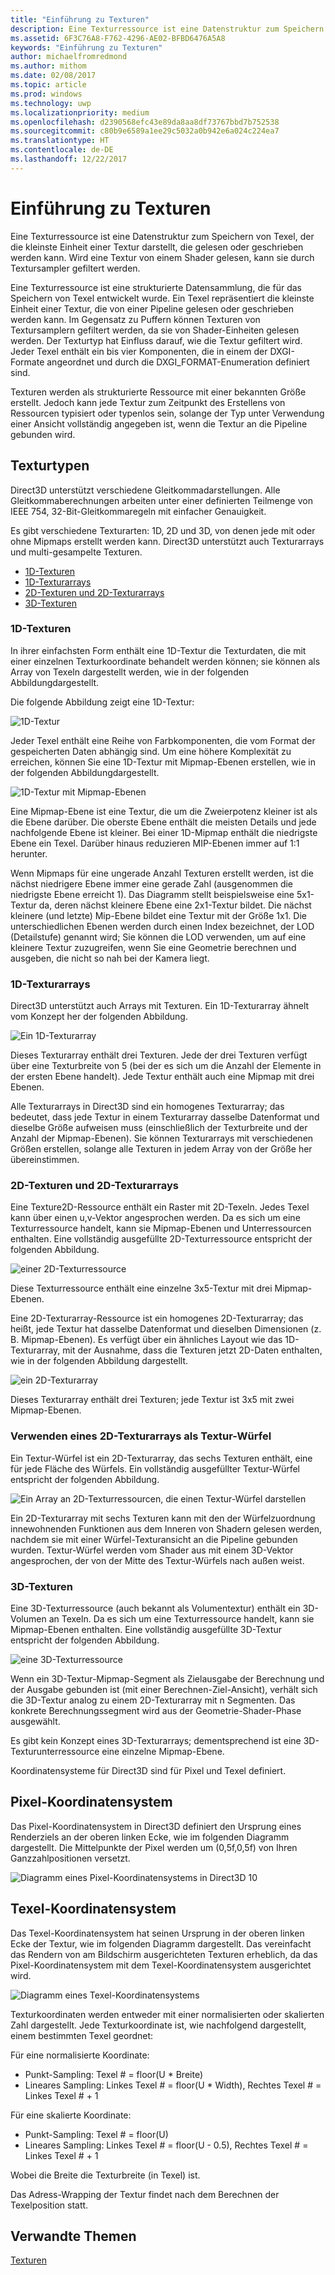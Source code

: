 ```yaml
---
title: "Einführung zu Texturen"
description: Eine Texturressource ist eine Datenstruktur zum Speichern von Texel, der die kleinste Einheit einer Textur darstellt, die gelesen oder geschrieben werden kann. Wird eine Textur von einem Shader gelesen, kann sie durch Textursampler gefiltert werden.
ms.assetid: 6F3C76A8-F762-4296-AE02-BFBD6476A5A8
keywords: "Einführung zu Texturen"
author: michaelfromredmond
ms.author: mithom
ms.date: 02/08/2017
ms.topic: article
ms.prod: windows
ms.technology: uwp
ms.localizationpriority: medium
ms.openlocfilehash: d2390568efc43e89da8aa8df73767bbd7b752538
ms.sourcegitcommit: c80b9e6589a1ee29c5032a0b942e6a024c224ea7
ms.translationtype: HT
ms.contentlocale: de-DE
ms.lasthandoff: 12/22/2017
---
```

# <a name="introduction-to-textures"></a>Einführung zu Texturen


Eine Texturressource ist eine Datenstruktur zum Speichern von Texel, der die kleinste Einheit einer Textur darstellt, die gelesen oder geschrieben werden kann. Wird eine Textur von einem Shader gelesen, kann sie durch Textursampler gefiltert werden.

Eine Texturressource ist eine strukturierte Datensammlung, die für das Speichern von Texel entwickelt wurde. Ein Texel repräsentiert die kleinste Einheit einer Textur, die von einer Pipeline gelesen oder geschrieben werden kann. Im Gegensatz zu Puffern können Texturen von Textursamplern gefiltert werden, da sie von Shader-Einheiten gelesen werden. Der Texturtyp hat Einfluss darauf, wie die Textur gefiltert wird. Jeder Texel enthält ein bis vier Komponenten, die in einem der DXGI-Formate angeordnet und durch die DXGI\_FORMAT-Enumeration definiert sind.

Texturen werden als strukturierte Ressource mit einer bekannten Größe erstellt. Jedoch kann jede Textur zum Zeitpunkt des Erstellens von Ressourcen typisiert oder typenlos sein, solange der Typ unter Verwendung einer Ansicht vollständig angegeben ist, wenn die Textur an die Pipeline gebunden wird.

## <a name="span-idtexturetypesspanspan-idtexturetypesspanspan-idtexturetypesspantexture-types"></a><span id="Texture_Types"></span><span id="texture_types"></span><span id="TEXTURE_TYPES"></span>Texturtypen


Direct3D unterstützt verschiedene Gleitkommadarstellungen. Alle Gleitkommaberechnungen arbeiten unter einer definierten Teilmenge von IEEE 754, 32-Bit-Gleitkommaregeln mit einfacher Genauigkeit.

Es gibt verschiedene Texturarten: 1D, 2D und 3D, von denen jede mit oder ohne Mipmaps erstellt werden kann. Direct3D unterstützt auch Texturarrays und multi-gesampelte Texturen.

-   [1D-Texturen](#texture1d-resource)
-   [1D-Texturarrays](#texture1d-array-resource)
-   [2D-Texturen und 2D-Texturarrays](#texture2d-resource)
-   [3D-Texturen](#texture3d-resource)

### <a name="span-idtexture1dresourcespanspan-idtexture1dresourcespanspan-idtexture1dresourcespanspan-idtexture1d-resourcespan1d-textures"></a><span id="Texture1D_Resource"></span><span id="texture1d_resource"></span><span id="TEXTURE1D_RESOURCE"></span><span id="texture1d-resource"></span>1D-Texturen

In ihrer einfachsten Form enthält eine 1D-Textur die Texturdaten, die mit einer einzelnen Texturkoordinate behandelt werden können; sie können als Array von Texeln dargestellt werden, wie in der folgenden Abbildungdargestellt.

Die folgende Abbildung zeigt eine 1D-Textur:

![1D-Textur](images/d3d10-1d-texture.png)

Jeder Texel enthält eine Reihe von Farbkomponenten, die vom Format der gespeicherten Daten abhängig sind. Um eine höhere Komplexität zu erreichen, können Sie eine 1D-Textur mit Mipmap-Ebenen erstellen, wie in der folgenden Abbildungdargestellt.

![1D-Textur mit Mipmap-Ebenen](images/d3d10-resource-texture1d.png)

Eine Mipmap-Ebene ist eine Textur, die um die Zweierpotenz kleiner ist als die Ebene darüber. Die oberste Ebene enthält die meisten Details und jede nachfolgende Ebene ist kleiner. Bei einer 1D-Mipmap enthält die niedrigste Ebene ein Texel. Darüber hinaus reduzieren MIP-Ebenen immer auf 1:1 herunter.

Wenn Mipmaps für eine ungerade Anzahl Texturen erstellt werden, ist die nächst niedrigere Ebene immer eine gerade Zahl (ausgenommen die niedrigste Ebene erreicht 1). Das Diagramm stellt beispielsweise eine 5x1-Textur da, deren nächst kleinere Ebene eine 2x1-Textur bildet. Die nächst kleinere (und letzte) Mip-Ebene bildet eine Textur mit der Größe 1x1. Die unterschiedlichen Ebenen werden durch einen Index bezeichnet, der LOD (Detailstufe) genannt wird; Sie können die LOD verwenden, um auf eine kleinere Textur zuzugreifen, wenn Sie eine Geometrie berechnen und ausgeben, die nicht so nah bei der Kamera liegt.

### <a name="span-idtexture1darrayresourcespanspan-idtexture1darrayresourcespanspan-idtexture1darrayresourcespanspan-idtexture1d-array-resourcespan1d-texture-arrays"></a><span id="Texture1D_Array_Resource"></span><span id="texture1d_array_resource"></span><span id="TEXTURE1D_ARRAY_RESOURCE"></span><span id="texture1d-array-resource"></span>1D-Texturarrays

Direct3D unterstützt auch Arrays mit Texturen. Ein 1D-Texturarray ähnelt vom Konzept her der folgenden Abbildung.

![Ein 1D-Texturarray](images/d3d10-resource-texture1darray.png)

Dieses Texturarray enthält drei Texturen. Jede der drei Texturen verfügt über eine Texturbreite von 5 (bei der es sich um die Anzahl der Elemente in der ersten Ebene handelt). Jede Textur enthält auch eine Mipmap mit drei Ebenen.

Alle Texturarrays in Direct3D sind ein homogenes Texturarray; das bedeutet, dass jede Textur in einem Texturarray dasselbe Datenformat und dieselbe Größe aufweisen muss (einschließlich der Texturbreite und der Anzahl der Mipmap-Ebenen). Sie können Texturarrays mit verschiedenen Größen erstellen, solange alle Texturen in jedem Array von der Größe her übereinstimmen.

### <a name="span-idtexture2dresourcespanspan-idtexture2dresourcespanspan-idtexture2dresourcespanspan-idtexture2d-resourcespan2d-textures-and-2d-texture-arrays"></a><span id="Texture2D_Resource"></span><span id="texture2d_resource"></span><span id="TEXTURE2D_RESOURCE"></span><span id="texture2d-resource"></span>2D-Texturen und 2D-Texturarrays

Eine Texture2D-Ressource enthält ein Raster mit 2D-Texeln. Jedes Texel kann über einen u,v-Vektor angesprochen werden. Da es sich um eine Texturressource handelt, kann sie Mipmap-Ebenen und Unterressourcen enthalten. Eine vollständig ausgefüllte 2D-Texturressource entspricht der folgenden Abbildung.

![einer 2D-Texturressource](images/d3d10-resource-texture2d.png)

Diese Texturressource enthält eine einzelne 3x5-Textur mit drei Mipmap-Ebenen.

Eine 2D-Texturarray-Ressource ist ein homogenes 2D-Texturarray; das heißt, jede Textur hat dasselbe Datenformat und dieselben Dimensionen (z. B. Mipmap-Ebenen). Es verfügt über ein ähnliches Layout wie das 1D-Texturarray, mit der Ausnahme, dass die Texturen jetzt 2D-Daten enthalten, wie in der folgenden Abbildung dargestellt.

![ein 2D-Texturarray](images/d3d10-resource-texture2darray.png)

Dieses Texturarray enthält drei Texturen; jede Textur ist 3x5 mit zwei Mipmap-Ebenen.

### <a name="span-idtexture2darrayresourceasatexturecubespanspan-idtexture2darrayresourceasatexturecubespanspan-idtexture2darrayresourceasatexturecubespanusing-a-2d-texture-array-as-a-texture-cube"></a><span id="Texture2DArray_Resource_as_a_Texture_Cube"></span><span id="texture2darray_resource_as_a_texture_cube"></span><span id="TEXTURE2DARRAY_RESOURCE_AS_A_TEXTURE_CUBE"></span>Verwenden eines 2D-Texturarrays als Textur-Würfel

Ein Textur-Würfel ist ein 2D-Texturarray, das sechs Texturen enthält, eine für jede Fläche des Würfels. Ein vollständig ausgefüllter Textur-Würfel entspricht der folgenden Abbildung.

![Ein Array an 2D-Texturressourcen, die einen Textur-Würfel darstellen](images/d3d10-resource-texturecube.png)

Ein 2D-Texturarray mit sechs Texturen kann mit den der Würfelzuordnung innewohnenden Funktionen aus dem Inneren von Shadern gelesen werden, nachdem sie mit einer Würfel-Texturansicht an die Pipeline gebunden wurden. Textur-Würfel werden vom Shader aus mit einem 3D-Vektor angesprochen, der von der Mitte des Textur-Würfels nach außen weist.

### <a name="span-idtexture3dresourcespanspan-idtexture3dresourcespanspan-idtexture3dresourcespanspan-idtexture3d-resourcespan3d-textures"></a><span id="Texture3D_Resource"></span><span id="texture3d_resource"></span><span id="TEXTURE3D_RESOURCE"></span><span id="texture3d-resource"></span>3D-Texturen

Eine 3D-Texturressource (auch bekannt als Volumentextur) enthält ein 3D-Volumen an Texeln. Da es sich um eine Texturressource handelt, kann sie Mipmap-Ebenen enthalten. Eine vollständig ausgefüllte 3D-Textur entspricht der folgenden Abbildung.

![eine 3D-Texturressource](images/d3d10-resource-texture3d.png)

Wenn ein 3D-Textur-Mipmap-Segment als Zielausgabe der Berechnung und der Ausgabe gebunden ist (mit einer Berechnen-Ziel-Ansicht), verhält sich die 3D-Textur analog zu einem 2D-Texturarray mit n Segmenten. Das konkrete Berechnungssegment wird aus der Geometrie-Shader-Phase ausgewählt.

Es gibt kein Konzept eines 3D-Texturarrays; dementsprechend ist eine 3D-Texturunterressource eine einzelne Mipmap-Ebene.

Koordinatensysteme für Direct3D sind für Pixel und Texel definiert.

## <a name="span-idpixelspanspan-idpixelspanspan-idpixelspanpixel-coordinate-system"></a><span id="Pixel"></span><span id="pixel"></span><span id="PIXEL"></span>Pixel-Koordinatensystem


Das Pixel-Koordinatensystem in Direct3D definiert den Ursprung eines Renderziels an der oberen linken Ecke, wie im folgenden Diagramm dargestellt. Die Mittelpunkte der Pixel werden um (0,5f,0,5f) von Ihren Ganzzahlpositionen versetzt.

![Diagramm eines Pixel-Koordinatensystems in Direct3D 10](images/d3d10-coordspix10.png)

## <a name="span-idtexelspanspan-idtexelspanspan-idtexelspantexel-coordinate-system"></a><span id="Texel"></span><span id="texel"></span><span id="TEXEL"></span>Texel-Koordinatensystem


Das Texel-Koordinatensystem hat seinen Ursprung in der oberen linken Ecke der Textur, wie im folgenden Diagramm dargestellt. Das vereinfacht das Rendern von am Bildschirm ausgerichteten Texturen erheblich, da das Pixel-Koordinatensystem mit dem Texel-Koordinatensystem ausgerichtet wird.

![Diagramm eines Texel-Koordinatensystems](images/d3d10-coordstex10.png)

Texturkoordinaten werden entweder mit einer normalisierten oder skalierten Zahl dargestellt. Jede Texturkoordinate ist, wie nachfolgend dargestellt, einem bestimmten Texel geordnet:

Für eine normalisierte Koordinate:

-   Punkt-Sampling: Texel \# = floor(U \* Breite)
-   Lineares Sampling: Linkes Texel \# = floor(U \* Width), Rechtes Texel \# = Linkes Texel \# + 1

Für eine skalierte Koordinate:

-   Punkt-Sampling: Texel \# = floor(U)
-   Lineares Sampling: Linkes Texel \# = floor(U - 0.5), Rechtes Texel \# = Linkes Texel \# + 1

Wobei die Breite die Texturbreite (in Texel) ist.

Das Adress-Wrapping der Textur findet nach dem Berechnen der Texelposition statt.

## <a name="span-idrelated-topicsspanrelated-topics"></a><span id="related-topics"></span>Verwandte Themen


[Texturen](textures.md)
